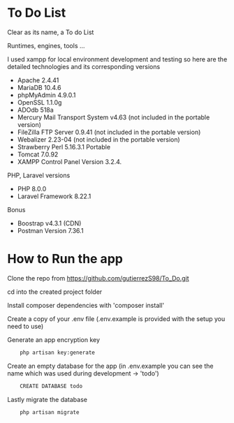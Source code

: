 # To Do List

Clear as its name, a To do List

Runtimes, engines, tools ...

I used xampp for local environment development and testing so here are the detailed technologies and its corresponding versions
  + Apache 2.4.41
  + MariaDB 10.4.6
  + phpMyAdmin 4.9.0.1
  + OpenSSL 1.1.0g
  + ADOdb 518a
  + Mercury Mail Transport System v4.63 (not included in the portable version)
  + FileZilla FTP Server 0.9.41 (not included in the portable version)
  + Webalizer 2.23-04 (not included in the portable version)
  + Strawberry Perl 5.16.3.1 Portable
  + Tomcat 7.0.92
  + XAMPP Control Panel Version 3.2.4.
  
PHP, Laravel versions
  + PHP 8.0.0 
  + Laravel Framework 8.22.1  
  
Bonus

  + Boostrap v4.3.1 (CDN)
  + Postman Version 7.36.1
  
  
# How to Run the app

Clone the repo from https://github.com/gutierrezS98/To_Do.git 

cd into the created project folder

Install composer dependencies with 'composer install'

Create a copy of your .env file (.env.example is provided with the setup you need to use)

Generate an app encryption key 
```sh
    php artisan key:generate
```
Create an empty database for the app (in .env.example you can see the name which was used during development -> 'todo') 
```sh
    CREATE DATABASE todo
```

Lastly migrate the database
```sh
    php artisan migrate
```
